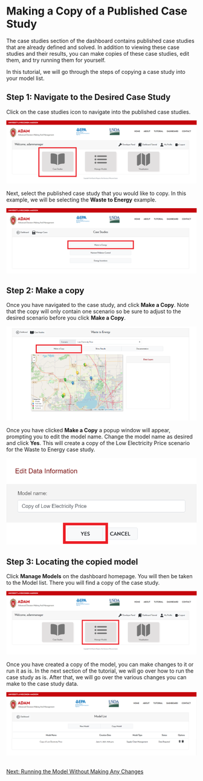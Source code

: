 <h1>Making a Copy of a Published Case Study</h1>

<p>
    The case studies section of the dashboard contains published case studies that are already defined and solved. In addition to viewing these case studies and their results, you can make copies of these case studies, edit them, and try running them for yourself.
</p>

<p>
    In this tutorial, we will go through the steps of copying a case study into your model list.
</p>


<h2>Step 1: Navigate to the Desired Case Study</h2>

<p>
    Click on the case studies icon to navigate into the published case studies.
</p>

<img src="Pictures\Dashboard_tutorials\copy_model\nav_to_case_studies_1.png">

<br>

<p>
    Next, select the published case study that you would like to copy. In this example, we will be selecting the <b>Waste to Energy</b> example. 
</p>

<img src="Pictures\Dashboard_tutorials\copy_model\nav_to_case_studies_2.png">


<h2>Step 2: Make a copy</h2>

<p>
    Once you have navigated to the case study, and click <b>Make a Copy</b>. Note that the copy will only contain one scenario so be sure to adjust to the desired scenario before you click <b>Make a Copy</b>.
</p>


<img src="Pictures\Dashboard_tutorials\copy_model\case_study.png">

<br>

<p>
    Once you have clicked <b>Make a Copy</b> a popup window will appear, prompting you to edit the model name. Change the model name as desired and click <b>Yes</b>. This will create a copy of the Low Electricity Price scenario for the Waste to Energy case study. 
</p>

<img src="Pictures\Dashboard_tutorials\copy_model\case_study_window.png">

<h2>Step 3: Locating the copied model</h2>

<p>
    Click <b>Manage Models</b> on the dashboard homepage. You will then be taken to the Model list. There you will find a copy of the case study. 
</p>

<img src="Pictures\Dashboard_tutorials\copy_model\manage_models.png">

<br> 

<p>
    Once you have created a copy of the model, you can make changes to it or run it as is. In the next section of the tutorial, we will go over how to run the case study as is. After that, we will go over the various changes you can make to the case study data. 
</p>

<img src="Pictures\Dashboard_tutorials\copy_model\model_list.png">

<br>
<br>

<a href="/ADAM_Documentation/dashboard_run_model.html">Next: Running the Model Without Making Any Changes</a>